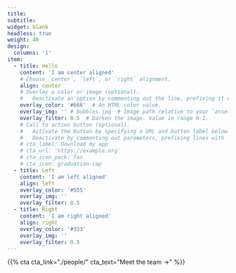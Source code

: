 ```yaml
---
title:
subtitle:
widget: blank
headless: true
weight: 40
design:
  columns: '1'
item:
  - title: Hello
    content: 'I am center aligned'
    # Choose `center`, `left`, or `right` alignment.
    align: center
    # Overlay a color or image (optional).
    #   Deactivate an option by commenting out the line, prefixing it with `#`.
    overlay_color: '#666'  # An HTML color value.
    overlay_img: '' # bubbles.jpg  # Image path relative to your `assets/media/` folder
    overlay_filter: 0.5  # Darken the image. Value in range 0-1.
    # Call to action button (optional).
    #   Activate the button by specifying a URL and button label below.
    #   Deactivate by commenting out parameters, prefixing lines with `#`.
    # cta_label: Download my app
    # cta_url: 'https://example.org'
    # cta_icon_pack: fas
    # cta_icon: graduation-cap
  - title: Left
    content: 'I am left aligned'
    align: left
    overlay_color: '#555'
    overlay_img: ''
    overlay_filter: 0.5
  - title: Right
    content: 'I am right aligned'
    align: right
    overlay_color: '#333'
    overlay_img: ''
    overlay_filter: 0.5
---
```


{{% cta cta_link="./people/" cta_text="Meet the team →" %}}
